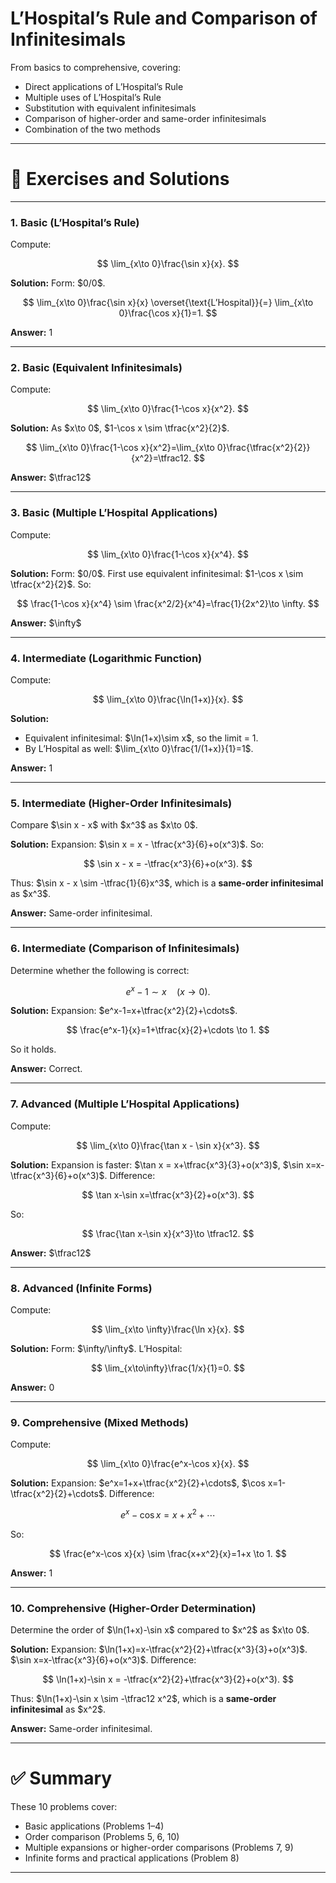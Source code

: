 

# L’Hospital’s Rule and Comparison of Infinitesimals

From basics to comprehensive, covering:

* Direct applications of L’Hospital’s Rule
* Multiple uses of L’Hospital’s Rule
* Substitution with equivalent infinitesimals
* Comparison of higher-order and same-order infinitesimals
* Combination of the two methods

---

# 📘 Exercises and Solutions

---

### 1. Basic (L’Hospital’s Rule)

Compute:

$$
\lim_{x\to 0}\frac{\sin x}{x}.
$$

**Solution:**
Form: \$0/0\$.

$$
\lim_{x\to 0}\frac{\sin x}{x} \overset{\text{L’Hospital}}{=} \lim_{x\to 0}\frac{\cos x}{1}=1.
$$

**Answer:** 1

---

### 2. Basic (Equivalent Infinitesimals)

Compute:

$$
\lim_{x\to 0}\frac{1-\cos x}{x^2}.
$$

**Solution:**
As \$x\to 0\$, \$1-\cos x \sim \tfrac{x^2}{2}\$.

$$
\lim_{x\to 0}\frac{1-\cos x}{x^2}=\lim_{x\to 0}\frac{\tfrac{x^2}{2}}{x^2}=\tfrac12.
$$

**Answer:** \$\tfrac12\$

---

### 3. Basic (Multiple L’Hospital Applications)

Compute:

$$
\lim_{x\to 0}\frac{1-\cos x}{x^4}.
$$

**Solution:**
Form: \$0/0\$.
First use equivalent infinitesimal: \$1-\cos x \sim \tfrac{x^2}{2}\$.
So:

$$
\frac{1-\cos x}{x^4} \sim \frac{x^2/2}{x^4}=\frac{1}{2x^2}\to \infty.
$$

**Answer:** \$\infty\$

---

### 4. Intermediate (Logarithmic Function)

Compute:

$$
\lim_{x\to 0}\frac{\ln(1+x)}{x}.
$$

**Solution:**

* Equivalent infinitesimal: \$\ln(1+x)\sim x\$, so the limit = 1.
* By L’Hospital as well: \$\lim\_{x\to 0}\frac{1/(1+x)}{1}=1\$.

**Answer:** 1

---

### 5. Intermediate (Higher-Order Infinitesimals)

Compare \$\sin x - x\$ with \$x^3\$ as \$x\to 0\$.

**Solution:**
Expansion: \$\sin x = x - \tfrac{x^3}{6}+o(x^3)\$.
So:

$$
\sin x - x = -\tfrac{x^3}{6}+o(x^3).
$$

Thus: \$\sin x - x \sim -\tfrac{1}{6}x^3\$, which is a **same-order infinitesimal** as \$x^3\$.

**Answer:** Same-order infinitesimal.

---

### 6. Intermediate (Comparison of Infinitesimals)

Determine whether the following is correct:

$$
e^x-1 \sim x \quad (x\to 0).
$$

**Solution:**
Expansion: \$e^x-1=x+\tfrac{x^2}{2}+\cdots\$.

$$
\frac{e^x-1}{x}=1+\tfrac{x}{2}+\cdots \to 1.
$$

So it holds.

**Answer:** Correct.

---

### 7. Advanced (Multiple L’Hospital Applications)

Compute:

$$
\lim_{x\to 0}\frac{\tan x - \sin x}{x^3}.
$$

**Solution:**
Expansion is faster:
\$\tan x = x+\tfrac{x^3}{3}+o(x^3)\$, \$\sin x=x-\tfrac{x^3}{6}+o(x^3)\$.
Difference:

$$
\tan x-\sin x=\tfrac{x^3}{2}+o(x^3).
$$

So:

$$
\frac{\tan x-\sin x}{x^3}\to \tfrac12.
$$

**Answer:** \$\tfrac12\$

---

### 8. Advanced (Infinite Forms)

Compute:

$$
\lim_{x\to \infty}\frac{\ln x}{x}.
$$

**Solution:**
Form: \$\infty/\infty\$.
L’Hospital:

$$
\lim_{x\to\infty}\frac{1/x}{1}=0.
$$

**Answer:** 0

---

### 9. Comprehensive (Mixed Methods)

Compute:

$$
\lim_{x\to 0}\frac{e^x-\cos x}{x}.
$$

**Solution:**
Expansion:
\$e^x=1+x+\tfrac{x^2}{2}+\cdots\$,
\$\cos x=1-\tfrac{x^2}{2}+\cdots\$.
Difference:

$$
e^x-\cos x = x+x^2+\cdots
$$

So:

$$
\frac{e^x-\cos x}{x} \sim \frac{x+x^2}{x}=1+x \to 1.
$$

**Answer:** 1

---

### 10. Comprehensive (Higher-Order Determination)

Determine the order of \$\ln(1+x)-\sin x\$ compared to \$x^2\$ as \$x\to 0\$.

**Solution:**
Expansion:
\$\ln(1+x)=x-\tfrac{x^2}{2}+\tfrac{x^3}{3}+o(x^3)\$.
\$\sin x=x-\tfrac{x^3}{6}+o(x^3)\$.
Difference:

$$
\ln(1+x)-\sin x = -\tfrac{x^2}{2}+\tfrac{x^3}{2}+o(x^3).
$$

Thus: \$\ln(1+x)-\sin x \sim -\tfrac12 x^2\$, which is a **same-order infinitesimal** as \$x^2\$.

**Answer:** Same-order infinitesimal.

---

# ✅ Summary

These 10 problems cover:

* Basic applications (Problems 1–4)
* Order comparison (Problems 5, 6, 10)
* Multiple expansions or higher-order comparisons (Problems 7, 9)
* Infinite forms and practical applications (Problem 8)

---



